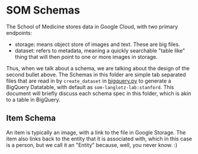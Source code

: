 # SOM Schemas
The School of Medicine stores data in Google Cloud, with two primary endpoints:

 - storage: means object store of images and text. These are big files.
 - dataset: refers to metadata, meaning a quickly searchable "table like" thing that will then point to one or more images in storage.

Thus, when we talk about a schema, we are talking about the design of the second bullet above. The Schemas in this folder are simple tab separated files that are read in by `create_dataset` in [bigquery.py](../bigquery.py) to generate a BigQuery Datatable, with default as `som-langlotz-lab:stanford`. This document will briefly discuss each schema spec in this folder, which is akin to a table in BigQuery.

## Item Schema
An item is typically an image, with a link to the file in Google Storage. The item also links back to the entity that it is associated with, which in this case is a person, but we call it an "Entity" because, well, you never know. :)
